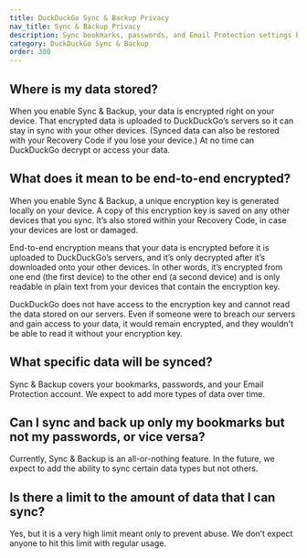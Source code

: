 ```yaml
---
title: DuckDuckGo Sync & Backup Privacy
nav_title: Sync & Backup Privacy
description: Sync bookmarks, passwords, and Email Protection settings between DuckDuckGo browsers on phones, tablets, and computers, privately and securely.
category: DuckDuckGo Sync & Backup
order: 300
---
```


## Where is my data stored?

When you enable Sync & Backup, your data is encrypted right on your device. That encrypted data is uploaded to DuckDuckGo’s servers so it can stay in sync with your other devices. (Synced data can also be restored with your Recovery Code if you lose your device.) At no time can DuckDuckGo decrypt or access your data.

## What does it mean to be end-to-end encrypted?

When you enable Sync & Backup, a unique encryption key is generated locally on your device. A copy of this encryption key is saved on any other devices that you sync. It’s also stored within your Recovery Code, in case your devices are lost or damaged.

End-to-end encryption means that your data is encrypted before it is uploaded to DuckDuckGo’s servers, and it’s only decrypted after it’s downloaded onto your other devices. In other words, it’s encrypted from one end (the first device) to the other end (a second device) and is only readable in plain text from your devices that contain the encryption key.

DuckDuckGo does not have access to the encryption key and cannot read the data stored on our servers. Even if someone were to breach our servers and gain access to your data, it would remain encrypted, and they wouldn't be able to read it without your encryption key.

## What specific data will be synced?

Sync & Backup covers your bookmarks, passwords, and your Email Protection account. We expect to add more types of data over time.

## Can I sync and back up only my bookmarks but not my passwords, or vice versa?

Currently, Sync & Backup is an all-or-nothing feature. In the future, we expect to add the ability to sync certain data types but not others.

## Is there a limit to the amount of data that I can sync?

Yes, but it is a very high limit meant only to prevent abuse. We don’t expect anyone to hit this limit with regular usage.
